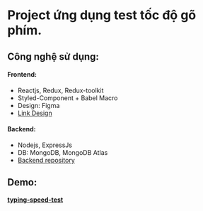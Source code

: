 
# Project ứng dụng test tốc độ gõ phím.
## Công nghệ sử dụng:
#### Frontend:
- Reactjs, Redux, Redux-toolkit
- Styled-Component + Babel Macro
- Design: Figma
- [Link Design](https://www.figma.com/file/CDO1fK61eAx95nu8wj2Puz/typing-test?node-id=0%3A1)
#### Backend:
- Nodejs, ExpressJs
- DB: MongoDB, MongoDB Atlas
- [Backend repository](https://github.com/Hoanggd/typing-test-server)
## Demo:
**[typing-speed-test](https://tspeedtest.herokuapp.com/)**
